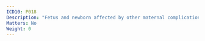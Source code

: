 ```yaml
---
ICD10: P018
Description: "Fetus and newborn affected by other maternal complications of pregnancy"
Matters: No
Weight: 0
---
```


